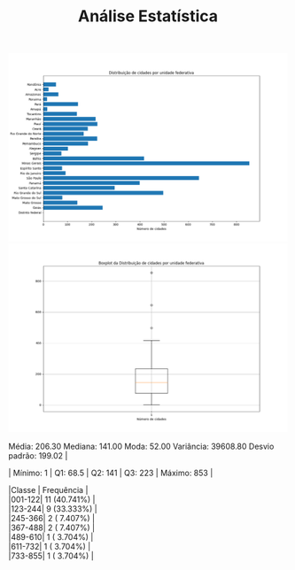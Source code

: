 <h1 align="center"> Análise Estatística </h1> 
<img>
<p align="center">
  <img src="images/G1.png" title="hover text" alt="accessibility text">
  <img src="images/G2.png" title="hover text" alt="accessibility text">
</p>
<p>
Média: 206.30 
Mediana: 141.00
Moda: 52.00                                                                                                    
Variância: 39608.80 
Desvio padrão: 199.02 |                                                                                                      

| Mínimo: 1 | Q1: 68.5 | Q2: 141 | Q3: 223 | Máximo: 853 |                                                                                           
                                                                                                                                                     
|Classe |  Frequência  |                                                                                                                             
|001-122| 11 (40.741%) |                                                                                                                             
|123-244|  9 (33.333%) |                                                                                                                             
|245-366|  2 ( 7.407%) |                                                                                                                             
|367-488|  2 ( 7.407%) |                                                                                                                             
|489-610|  1 ( 3.704%) |                                                                                                                             
|611-732|  1 ( 3.704%) |                                                                                                                             
|733-855|  1 ( 3.704%) |              
</p>
